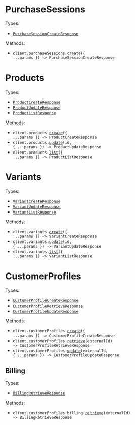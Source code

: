 # PurchaseSessions

Types:

- <code><a href="./src/resources/purchase-sessions.ts">PurchaseSessionCreateResponse</a></code>

Methods:

- <code title="post /api/v1/purchase-sessions">client.purchaseSessions.<a href="./src/resources/purchase-sessions.ts">create</a>({ ...params }) -> PurchaseSessionCreateResponse</code>

# Products

Types:

- <code><a href="./src/resources/products.ts">ProductCreateResponse</a></code>
- <code><a href="./src/resources/products.ts">ProductUpdateResponse</a></code>
- <code><a href="./src/resources/products.ts">ProductListResponse</a></code>

Methods:

- <code title="post /api/v1/products">client.products.<a href="./src/resources/products.ts">create</a>({ ...params }) -> ProductCreateResponse</code>
- <code title="put /api/v1/products/{id}">client.products.<a href="./src/resources/products.ts">update</a>(id, { ...params }) -> ProductUpdateResponse</code>
- <code title="get /api/v1/products">client.products.<a href="./src/resources/products.ts">list</a>({ ...params }) -> ProductListResponse</code>

# Variants

Types:

- <code><a href="./src/resources/variants.ts">VariantCreateResponse</a></code>
- <code><a href="./src/resources/variants.ts">VariantUpdateResponse</a></code>
- <code><a href="./src/resources/variants.ts">VariantListResponse</a></code>

Methods:

- <code title="post /api/v1/variants">client.variants.<a href="./src/resources/variants.ts">create</a>({ ...params }) -> VariantCreateResponse</code>
- <code title="put /api/v1/variants/{id}">client.variants.<a href="./src/resources/variants.ts">update</a>(id, { ...params }) -> VariantUpdateResponse</code>
- <code title="get /api/v1/variants">client.variants.<a href="./src/resources/variants.ts">list</a>({ ...params }) -> VariantListResponse</code>

# CustomerProfiles

Types:

- <code><a href="./src/resources/customer-profiles/customer-profiles.ts">CustomerProfileCreateResponse</a></code>
- <code><a href="./src/resources/customer-profiles/customer-profiles.ts">CustomerProfileRetrieveResponse</a></code>
- <code><a href="./src/resources/customer-profiles/customer-profiles.ts">CustomerProfileUpdateResponse</a></code>

Methods:

- <code title="post /api/v1/customer-profiles">client.customerProfiles.<a href="./src/resources/customer-profiles/customer-profiles.ts">create</a>({ ...params }) -> CustomerProfileCreateResponse</code>
- <code title="get /api/v1/customer-profiles/{externalId}">client.customerProfiles.<a href="./src/resources/customer-profiles/customer-profiles.ts">retrieve</a>(externalId) -> CustomerProfileRetrieveResponse</code>
- <code title="put /api/v1/customer-profiles/{externalId}">client.customerProfiles.<a href="./src/resources/customer-profiles/customer-profiles.ts">update</a>(externalId, { ...params }) -> CustomerProfileUpdateResponse</code>

## Billing

Types:

- <code><a href="./src/resources/customer-profiles/billing.ts">BillingRetrieveResponse</a></code>

Methods:

- <code title="get /api/v1/customer-profiles/{externalId}/billing">client.customerProfiles.billing.<a href="./src/resources/customer-profiles/billing.ts">retrieve</a>(externalId) -> BillingRetrieveResponse</code>

